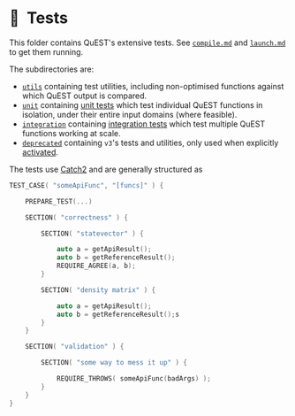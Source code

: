 <!--
  Tests
  
  @author Tyson Jones
-->

# 🧪  Tests

This folder contains QuEST's extensive tests. See [`compile.md`](/docs/compile.md#tests) and [`launch.md`](/docs/launch.md#tests) to get them running.

The subdirectories are:
- [`utils`](utils/) containing test utilities, including non-optimised functions against which QuEST output is compared.
- [`unit`](unit) containing [unit tests](https://en.wikipedia.org/wiki/Unit_testing) which test individual QuEST functions in isolation, under their entire input domains (where feasible).
- [`integration`](integration/) containing [integration tests](https://en.wikipedia.org/wiki/Integration_testing) which test multiple QuEST functions working at scale.
- [`deprecated`](deprecated/) containing `v3`'s tests and utilities, only used when explicitly [activated](/docs/compile.md#v3).

The tests use [Catch2](https://github.com/catchorg/Catch2) and are generally structured as
```C++
TEST_CASE( "someApiFunc", "[funcs]" ) {

    PREPARE_TEST(...)

    SECTION( "correctness" ) {

        SECTION( "statevector" ) {

            auto a = getApiResult();
            auto b = getReferenceResult();
            REQUIRE_AGREE(a, b);
        }

        SECTION( "density matrix" ) {

            auto a = getApiResult();
            auto b = getReferenceResult();s
        }
    }

    SECTION( "validation" ) {

        SECTION( "some way to mess it up" ) {

            REQUIRE_THROWS( someApiFunc(badArgs) );
        }
    }
}
```
